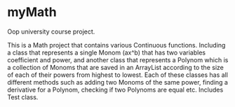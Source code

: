 # myMath
Oop university course project.

This is a Math project that contains various Continuous functions. Including a class that represents a single Monom (ax^b) that has two variables coefficient and power, and another class that represents a Polynom which is a collection of Monoms that are saved in an ArrayList according to the size of each of their powers from highest to lowest.
Each of these classes has all different methods such as adding two Monoms of the same power, finding a derivative for a Polynom, checking if two Polynoms are equal etc.
Includes Test class. 